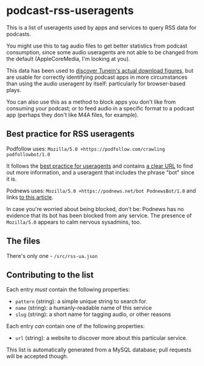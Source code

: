 # podcast-rss-useragents
This is a list of useragents used by apps and services to query RSS data for podcasts.

You might use this to tag audio files to get better statistics from podcast consumption, since some audio useragents are not able to be changed from the default (AppleCoreMedia, I'm looking at you).

This data has been used to [discover Tunein's actual download figures](https://podnews.net/article/eight-times-bigger-podcast-user-agents), but are usable for correctly identifying podcast apps in more circumstances than using the audio useragent by itself: particularly for browser-based plays.

You can also use this as a method to block apps you don't like from consuming your podcast; or to feed audio in a specific format to a podcast app (perhaps they don't like M4A files, for example).

## Best practice for RSS useragents

Podfollow uses: `Mozilla/5.0 +https://podfollow.com/crawling podfollowbot/1.0`

It follows the [best practice for useragents](https://developers.whatismybrowser.com/learn/user-agent-best-practices/) and contains [a clear URL](https://podfollow.com/crawling) to find out more information, and a useragent that includes the phrase "bot" since it is.

Podnews uses: `Mozilla/5.0 +https://podnews.net/bot PodnewsBot/1.0` and links [to this article](https://podnews.net/article/podnews-bot).

In case you're worried about being blocked, don't be: Podnews has no evidence that its bot has been blocked from any service. The presence of `Mozilla/5.0` appears to calm nervous sysadmins, too.

## The files

There's only one - `/src/rss-ua.json`

## Contributing to the list

Each entry _must_ contain the following properties:

* `pattern` (string): a simple unique string to search for.
* `name` (string): a humanly-readable name of this service
* `slug` (string): a short name for tagging audio, or other reasons

Each entry _can_ contain one of the following properties:

* `url` (string): a website to discover more about this particular service.

This list is automatically generated from a MySQL database; pull requests will be accepted though.

